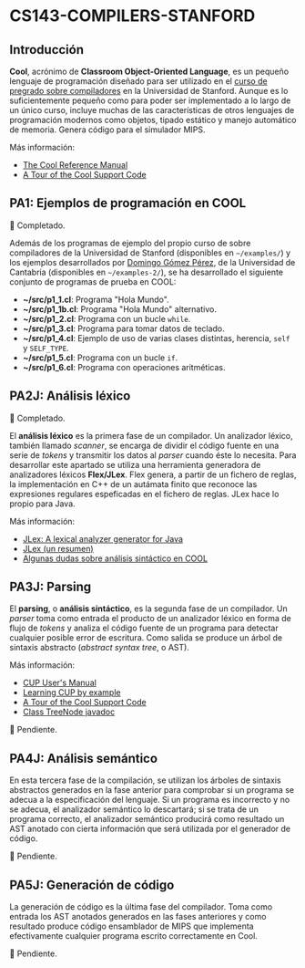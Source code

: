 # CS143-COMPILERS-STANFORD

## Introducción

**Cool**, acrónimo de **Classroom Object-Oriented Language**, es un pequeño lenguaje de programación diseñado para ser utilizado en el [curso de pregrado sobre compiladores](https://lagunita.stanford.edu/courses/Engineering/Compilers/Fall2014/info) en la Universidad de Stanford. Aunque es lo suficientemente pequeño como para poder ser implementado a lo largo de un único curso, incluye muchas de las características de otros lenguajes de programación modernos como objetos, tipado estático y manejo automático de memoria. Genera código para el simulador MIPS.

Más información:

* [The Cool Reference Manual](https://lagunita.stanford.edu/assets/courseware/v1/27e1a38f1161e61d91c25a4b1805489b/c4x/Engineering/Compilers/asset/cool_manual.pdf)
* [A Tour of the Cool Support Code](https://lagunita.stanford.edu/assets/courseware/v1/115f9c1f48cffa3192f23dc37c3a4eee/c4x/Engineering/Compilers/asset/cool-tour.pdf)


## PA1: Ejemplos de programación en COOL

&#x1F535; Completado.

Además de los programas de ejemplo del propio curso de sobre compiladores de la Universidad de Stanford (disponibles en `~/examples/`) y los ejemplos desarrollados por [Domingo Gómez Pérez](http://personales.unican.es/gomezd/cv/index.html), de la Universidad de Cantabria (disponibles en `~/examples-2/`), se ha desarrollado el siguiente conjunto de programas de prueba en COOL:

* **~/src/p1_1.cl**: Programa "Hola Mundo".
* **~/src/p1_1b.cl**: Programa "Hola Mundo" alternativo.
* **~/src/p1_2.cl**: Programa con un bucle `while`.
* **~/src/p1_3.cl**: Programa para tomar datos de teclado.
* **~/src/p1_4.cl**: Ejemplo de uso de varias clases distintas, herencia, `self` y `SELF_TYPE`.
* **~/src/p1_5.cl**: Programa con un bucle `if`.
* **~/src/p1_6.cl**: Programa con operaciones aritméticas.


## PA2J: Análisis léxico

&#x1F535; Completado.

El **análisis léxico** es la primera fase de un compilador. Un analizador léxico, también llamado *scanner*, se encarga de dividir el código fuente en una serie de *tokens* y transmitir los datos al *parser* cuando éste lo necesita. Para desarrollar este apartado se utiliza una herramienta generadora de analizadores léxicos **Flex/JLex**. Flex genera, a partir de un fichero de reglas, la implementación en C++ de un autámata finito que reconoce las expresiones regulares espeficadas en el fichero de reglas. JLex hace lo propio para Java.

Más información:

* [JLex: A lexical analyzer generator for Java](https://www.cs.princeton.edu/~appel/modern/java/JLex/current/manual.html)
* [JLex (un resumen)](http://pages.cs.wisc.edu/~fischer/cs536.s05/course.hold/html/NOTES/2a.JLEX.html)
* [Algunas dudas sobre análisis sintáctico en COOL](https://groups.google.com/forum/#!topic/ucb.class.cs164/vCfBi-kkieg)


## PA3J: Parsing

El **parsing**, o **análisis sintáctico**, es la segunda fase de un compilador. Un *parser* toma como entrada el producto de un analizador léxico en forma de flujo de *tokens* y analiza el código fuente de un programa para detectar cualquier posible error de escritura. Como salida se produce un árbol de sintaxis abstracto (*abstract syntax tree*, o AST).

Más información:

* [CUP User's Manual](http://www2.cs.tum.edu/projects/cup/docs.php)
* [Learning CUP by example](http://www2.cs.tum.edu/projects/cup/examples.php)
* [A Tour of the Cool Support Code](https://web.stanford.edu/class/archive/cs/cs143/cs143.1112/materials/handouts/cool-tour.pdf)
* [ Class TreeNode javadoc](https://web.stanford.edu/class/archive/cs/cs143/cs143.1112/javadoc/cool_ast/)

&#x1F534; Pendiente.


## PA4J: Análisis semántico

En esta tercera fase de la compilación, se utilizan los árboles de sintaxis abstractos generados en la fase anterior para comprobar si un programa se adecua a la especificación del lenguaje. Si un programa es incorrecto y no se adecua, el analizador semántico lo descartará; si se trata de un programa correcto, el analizador semántico producirá como resultado un AST anotado con cierta información que será utilizada por el generador de código.

&#x1F534; Pendiente.


## PA5J: Generación de código

La generación de código es la última fase del compilador. Toma como entrada los AST anotados generados en las fases anteriores y como resultado produce código ensamblador de MIPS que implementa efectivamente cualquier programa escrito correctamente en Cool.

&#x1F534; Pendiente.
